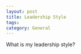 ```yaml
---
layout: post
title: Leadership Style
tags: 
category: General
---
```


What is my leadership style?
